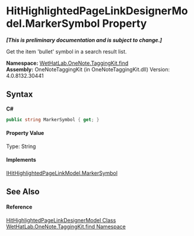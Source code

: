 # HitHighlightedPageLinkDesignerModel.MarkerSymbol Property 
 _**\[This is preliminary documentation and is subject to change.\]**_

Get the item 'bullet' symbol in a search result list.

**Namespace:**&nbsp;<a href="0e3a8efd-07d2-1709-b1cd-709153222081.md">WetHatLab.OneNote.TaggingKit.find</a><br />**Assembly:**&nbsp;OneNoteTaggingKit (in OneNoteTaggingKit.dll) Version: 4.0.8132.30441

## Syntax

**C#**<br />
``` C#
public string MarkerSymbol { get; }
```


#### Property Value
Type: String

#### Implements
<a href="ccc5a488-bd3c-4240-3c9d-886e30afb06b.md">IHitHighlightedPageLinkModel.MarkerSymbol</a><br />

## See Also


#### Reference
<a href="c854ca17-91ce-f84c-51f2-03d84f70ee3f.md">HitHighlightedPageLinkDesignerModel Class</a><br /><a href="0e3a8efd-07d2-1709-b1cd-709153222081.md">WetHatLab.OneNote.TaggingKit.find Namespace</a><br />